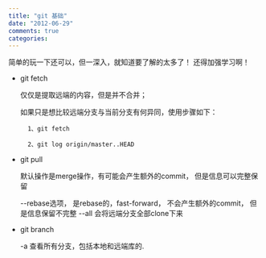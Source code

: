 ```yaml
---
title: "git 基础"
date: "2012-06-29"
comments: true
categories: 
---
```

简单的玩一下还可以，但一深入，就知道要了解的太多了！
还得加强学习啊！


* git fetch 
	
	仅仅是提取远端的内容，但是并不合并；
	
	如果只是想比较远端分支与当前分支有何异同，使用步骤如下：
	
		1、git fetch
	
		2、git log origin/master..HEAD
	
	
	
* git pull
	
	默认操作是merge操作，有可能会产生额外的commit， 但是信息可以完整保留
	
	--rebase选项， 是rebase的，fast-forward， 不会产生额外的commit， 但是信息保留不完整
	--all 会将远端分支全部clone下来
	
	
* git branch 
	
	-a 查看所有分支，包括本地和远端库的.
	
	
	
